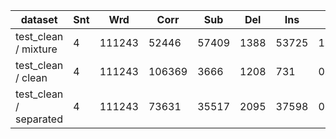 | dataset                |   Snt |    Wrd |   Corr |   Sub |   Del |   Ins |       Err | S.Err   |
|------------------------|-------|--------|--------|-------|-------|-------|-----------|---------|
| test_clean / mixture   |     4 | 111243 |  52446 | 57409 |  1388 | 53725 | 1.0115    | -       |
| test_clean / clean     |     4 | 111243 | 106369 |  3666 |  1208 |   731 | 0.0503852 | -       |
| test_clean / separated |     4 | 111243 |  73631 | 35517 |  2095 | 37598 | 0.676087  | -       |